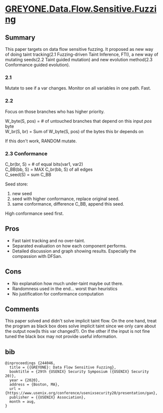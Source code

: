 # [GREYONE.Data.Flow.Sensitive.Fuzzing](https://www.usenix.org/system/files/sec20spring_gan_prepub.pdf)

## Summary

This paper targets on data flow sensitive fuzzing. It proposed as new way of doing taint tracking(2.1 Fuzzing-driven Taint Inference, FTI), a new way of mutating seeds(2.2 Taint guided mutation) and new evolution method(2.3 Conformance guided evolution).

### 2.1 

Mutate to see if a var changes. Monitor on all variables in one path. Fast.

### 2.2
Focus on those branches who has higher priority.

W_byte(S, pos) = # of untouched branches that depend on this input _pos_ byte   
W_br(S, br) = Sum of W_byte(S, pos) of the bytes this br depends on

If this don't work, RANDOM mutate.

### 2.3 Conformance

C_br(br, S) = # of equal bits(var1, var2)  
C_BB(bb, S) = MAX C_br(bb, S) of all edges  
C_seed(S) = sum C_BB  

Seed store:
1. new seed
2. seed with higher conformance, replace original seed.
3. same conformance, difference C_BB, append this seed.

High conformance seed first.

## Pros

- Fast taint tracking and no over-taint.
- Separated evaluation on how each component performs.
- Detailed discussion and graph showing results. Especially the compassion with DFSan.

## Cons

- No explanation how much under-taint maybe out there.
- Randomness used in the end... worst than heuristics
- No justification for conformance computation

## Comments

This paper solved and didn't solve implicit taint flow. 
On the one hand, treat the program as black box does solve implicit taint since we only care about the output now(Is this var changed?).
On the other if the input is not fine tuned the black box may not provide useful information.



## bib

```
@inproceedings {244046,
  title = {{GREYONE}: Data Flow Sensitive Fuzzing},
  booktitle = {29th {USENIX} Security Symposium ({USENIX} Security 20)},
  year = {2020},
  address = {Boston, MA},
  url = {https://www.usenix.org/conference/usenixsecurity20/presentation/gan},
  publisher = {{USENIX} Association},
  month = aug,
}
```
